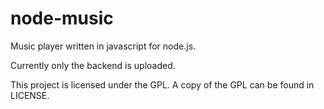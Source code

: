 # node-music

Music player written in javascript for node.js.

Currently only the backend is uploaded.

This project is licensed under the GPL.
A copy of the GPL can be found in LICENSE.

